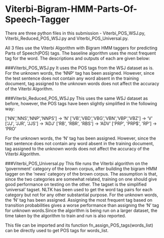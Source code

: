 # Viterbi-Bigram-HMM-Parts-Of-Speech-Tagger

There are three python files in this submission - 
Viterbi_POS_WSJ.py, 
Viterbi_Reduced_POS_WSJ.py and 
Viterbi_POS_Universal.py. 

All 3 files use the Viterbi Algorithm with Bigram HMM taggers for predicting Parts of Speech(POS) tags. The baseline algorithm uses the most frequent tag for the word. The descriptions and outputs of each are given below:

###Viterbi_POS_WSJ.py
It uses the POS tags from the WSJ dataset as is. For the unknown words, the ‘NNP’ tag has been assigned. However, since the test sentence does not contain any word absent in the training document, tag assigned to the unknown words does not affect the accuracy of the Viterbi Algorithm.  


###Viterbi_Reduced_POS_WSJ.py
This uses the same WSJ dataset as before, however, the POS tags have been slightly simplified in the following way:

['NN','NNS','NNP','NNPS'] -> ‘N’
['VB','VBD','VBG','VBN','VBP','VBZ'] -> ‘V’
 ['JJ', 'JJR', 'JJS'] -> ‘ADJ’
['RB', 'RBR', 'RBS'] -> ‘ADV’
 ['PRP', 'PRP$', 'RP'] -> ‘PRO’

For the unknown words, the ‘N’ tag has been assigned. However, since the test sentence does not contain any word absent in the training document, tag assigned to the unknown words does not affect the accuracy of the Viterbi Algorithm.  


###Viterbi_POS_Universal.py
This file runs the Viterbi algorithm on the ‘government’ category of the brown corpus, after building the bigram HMM tagger on the ‘news’ category of the brown corpus. The assumption is that, since the two categories are somewhat related, training on one should give good performance on testing on the other. The tagset is the simplified ‘universal’ tagset. NLTK has been used to get the word tag pairs for each category but not for any other substantial purpose. For the unknown words, the ‘N’ tag has been assigned. Assigning the most frequent tag based on transition probabilities gives a worse performance than assigning the ‘N’ tag for unknown words.Since the algorithm is being run on a larger dataset, the time taken by the algorithm to train and run is also reported.

This file can be imported and its function fn_assign_POS_tags(words_list) can be directly used to get POS tags for words_list.

